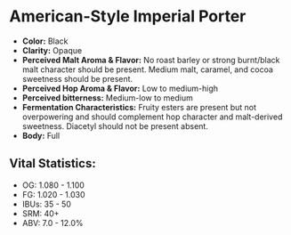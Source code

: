# American-Style Imperial Porter

- **Color:** Black
- **Clarity:** Opaque
- **Perceived Malt Aroma & Flavor:** No roast barley or strong burnt/black malt character should be present. Medium malt, caramel, and cocoa sweetness should be present.
- **Perceived Hop Aroma & Flavor:** Low to medium-high
- **Perceived bitterness:** Medium-low to medium
- **Fermentation Characteristics:** Fruity esters are present but not overpowering and should complement hop character and malt-derived sweetness. Diacetyl should not be present absent.
- **Body:** Full

## Vital Statistics:

- OG: 1.080 - 1.100
- FG: 1.020 - 1.030
- IBUs: 35 - 50
- SRM: 40+
- ABV: 7.0 - 12.0% 
